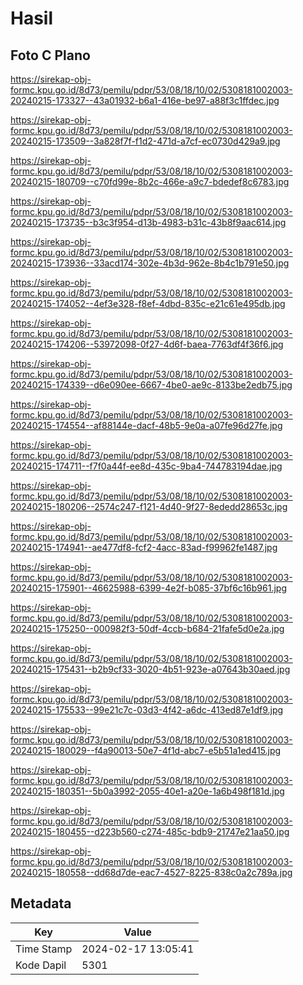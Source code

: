# Hasil

## Foto C Plano

https://sirekap-obj-formc.kpu.go.id/8d73/pemilu/pdpr/53/08/18/10/02/5308181002003-20240215-173327--43a01932-b6a1-416e-be97-a88f3c1ffdec.jpg

https://sirekap-obj-formc.kpu.go.id/8d73/pemilu/pdpr/53/08/18/10/02/5308181002003-20240215-173509--3a828f7f-f1d2-471d-a7cf-ec0730d429a9.jpg

https://sirekap-obj-formc.kpu.go.id/8d73/pemilu/pdpr/53/08/18/10/02/5308181002003-20240215-180709--c70fd99e-8b2c-466e-a9c7-bdedef8c6783.jpg

https://sirekap-obj-formc.kpu.go.id/8d73/pemilu/pdpr/53/08/18/10/02/5308181002003-20240215-173735--b3c3f954-d13b-4983-b31c-43b8f9aac614.jpg

https://sirekap-obj-formc.kpu.go.id/8d73/pemilu/pdpr/53/08/18/10/02/5308181002003-20240215-173936--33acd174-302e-4b3d-962e-8b4c1b791e50.jpg

https://sirekap-obj-formc.kpu.go.id/8d73/pemilu/pdpr/53/08/18/10/02/5308181002003-20240215-174052--4ef3e328-f8ef-4dbd-835c-e21c61e495db.jpg

https://sirekap-obj-formc.kpu.go.id/8d73/pemilu/pdpr/53/08/18/10/02/5308181002003-20240215-174206--53972098-0f27-4d6f-baea-7763df4f36f6.jpg

https://sirekap-obj-formc.kpu.go.id/8d73/pemilu/pdpr/53/08/18/10/02/5308181002003-20240215-174339--d6e090ee-6667-4be0-ae9c-8133be2edb75.jpg

https://sirekap-obj-formc.kpu.go.id/8d73/pemilu/pdpr/53/08/18/10/02/5308181002003-20240215-174554--af88144e-dacf-48b5-9e0a-a07fe96d27fe.jpg

https://sirekap-obj-formc.kpu.go.id/8d73/pemilu/pdpr/53/08/18/10/02/5308181002003-20240215-174711--f7f0a44f-ee8d-435c-9ba4-744783194dae.jpg

https://sirekap-obj-formc.kpu.go.id/8d73/pemilu/pdpr/53/08/18/10/02/5308181002003-20240215-180206--2574c247-f121-4d40-9f27-8ededd28653c.jpg

https://sirekap-obj-formc.kpu.go.id/8d73/pemilu/pdpr/53/08/18/10/02/5308181002003-20240215-174941--ae477df8-fcf2-4acc-83ad-f99962fe1487.jpg

https://sirekap-obj-formc.kpu.go.id/8d73/pemilu/pdpr/53/08/18/10/02/5308181002003-20240215-175901--46625988-6399-4e2f-b085-37bf6c16b961.jpg

https://sirekap-obj-formc.kpu.go.id/8d73/pemilu/pdpr/53/08/18/10/02/5308181002003-20240215-175250--000982f3-50df-4ccb-b684-21fafe5d0e2a.jpg

https://sirekap-obj-formc.kpu.go.id/8d73/pemilu/pdpr/53/08/18/10/02/5308181002003-20240215-175431--b2b9cf33-3020-4b51-923e-a07643b30aed.jpg

https://sirekap-obj-formc.kpu.go.id/8d73/pemilu/pdpr/53/08/18/10/02/5308181002003-20240215-175533--99e21c7c-03d3-4f42-a6dc-413ed87e1df9.jpg

https://sirekap-obj-formc.kpu.go.id/8d73/pemilu/pdpr/53/08/18/10/02/5308181002003-20240215-180029--f4a90013-50e7-4f1d-abc7-e5b51a1ed415.jpg

https://sirekap-obj-formc.kpu.go.id/8d73/pemilu/pdpr/53/08/18/10/02/5308181002003-20240215-180351--5b0a3992-2055-40e1-a20e-1a6b498f181d.jpg

https://sirekap-obj-formc.kpu.go.id/8d73/pemilu/pdpr/53/08/18/10/02/5308181002003-20240215-180455--d223b560-c274-485c-bdb9-21747e21aa50.jpg

https://sirekap-obj-formc.kpu.go.id/8d73/pemilu/pdpr/53/08/18/10/02/5308181002003-20240215-180558--dd68d7de-eac7-4527-8225-838c0a2c789a.jpg


## Metadata

| Key        | Value               |
| ---------- | ------------------- |
| Time Stamp | 2024-02-17 13:05:41 |
| Kode Dapil | 5301                |



